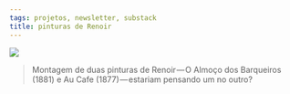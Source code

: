 ```yaml
---
tags: projetos, newsletter, substack
title: pinturas de Renoir
---
```


![](https://cdn-images-1.medium.com/max/800/1*aU7HbPU8s7A6HiwIyHFo9Q.jpeg)

>Montagem de duas pinturas de Renoir — O Almoço dos Barqueiros (1881) e Au Cafe (1877) — estariam pensando um no outro?

